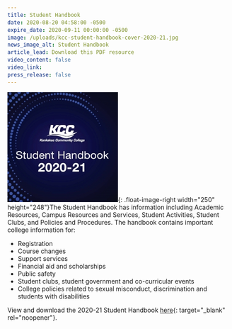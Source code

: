 ```yaml
---
title: Student Handbook
date: 2020-08-20 04:58:00 -0500
expire_date: 2020-09-11 00:00:00 -0500
image: /uploads/kcc-student-handbook-cover-2020-21.jpg
news_image_alt: Student Handbook
article_lead: Download this PDF resource
video_content: false
video_link:
press_release: false
---
```


![](/uploads/kcc-student-handbook-cover-2020-21-article.jpg){: .float-image-right width="250" height="248"}The Student Handbook has information including Academic Resources, Campus Resources and Services, Student Activities, Student Clubs, and Policies and Procedures. The handbook contains important college information for:

* Registration
* Course changes
* Support services&nbsp;
* Financial aid and scholarships
* Public safety
* Student clubs, student government and co-curricular events
* College policies related to sexual misconduct, discrimination and students with disabilities

View and download the 2020-21 Student Handbook [here](http://www.kcc.edu/students/studentlife/Pages/default.aspx){: target="_blank" rel="noopener"}.<br>&nbsp;